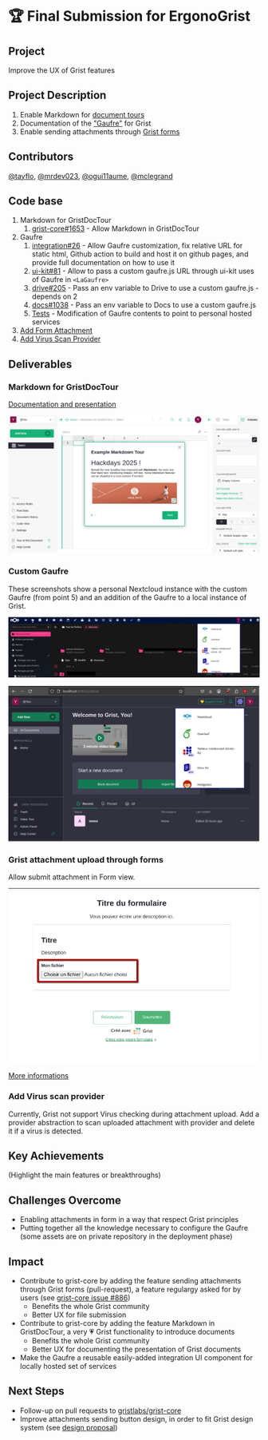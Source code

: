 # 🏆 Final Submission for ErgonoGrist

## Project

Improve the UX of Grist features

## Project Description

1. Enable Markdown for [document tours](https://support.getgrist.com/document-tours/)
2. Documentation of the ["Gaufre"](https://integration.lasuite.numerique.gouv.fr/guides/gaufre/) for Grist
3. Enable sending attachments through [Grist forms](https://www.getgrist.com/forms/)

## Contributors

<a href="https://github.com/tayflo">@tayflo</a>, <a href="https://github.com/mrdev023">@mrdev023</a>, <a href="https://github.com/ogui11aume">@ogui11aume</a>, <a href="https://github.com/mclegrand">@mclegrand</a>

## Code base

1. Markdown for GristDocTour 
   1. [grist-core#1653](https://github.com/gristlabs/grist-core/pull/1653) - Allow Markdown in GristDocTour
2. Gaufre
   1. [integration#26](https://github.com/suitenumerique/integration/pull/26) - Allow Gaufre customization, fix relative URL for static html, Github action to build and host it on github pages, and provide full documentation on how to use it
   2. [ui-kit#81](https://github.com/suitenumerique/ui-kit/pull/81) - Allow to pass a custom gaufre.js URL through ui-kit uses of Gaufre in `<LaGaufre>`
   3. [drive#205](https://github.com/suitenumerique/drive/pull/205) - Pass an env variable to Drive to use a custom gaufre.js - depends on 2
   4. [docs#1038](https://github.com/suitenumerique/docs/pull/1038) - Pass an env variable to Docs to use a custom gaufre.js
   5. [Tests](https://github.com/suitenumerique/integration/commit/266a7af9c7fcd1e3bce85ca09a4dfa8c556965a3) - Modification of Gaufre contents to point to personal hosted services
3. [Add Form Attachment](https://github.com/gristlabs/grist-core/compare/main...mrdev023:grist-core:dev-attachments)
4. [Add Virus Scan Provider](https://github.com/gristlabs/grist-core/compare/main...mrdev023:grist-core:dev-virus-scan)

## Deliverables

### Markdown for GristDocTour

[Documentation and presentation](assets/markdown-for-gristdoctour/deliverable1.md)

![GristDocTour - step 1](assets/markdown-for-gristdoctour/gristdoctour-slide1.png)

### Custom Gaufre

These screenshots show a personal Nextcloud instance with the custom Gaufre (from point 5) and an addition of the Gaufre to a local instance of Grist.

![Nextcloud, with a custom Gaufre](assets/nextcloud.png)

![Grist, with a custom Gaufre](assets/gristgaufre.png)

### Grist attachment upload through forms

Allow submit attachment in Form view.

![Form](./assets/add-attachments-form/step4.png)

[More informations](./assets/add-attachments-form/README.md)

### Add Virus scan provider

Currently, Grist not support Virus checking during attachment upload.
Add a provider abstraction to scan uploaded attachment with provider and delete it if a virus is detected.

## Key Achievements

(Highlight the main features or breakthroughs)

## Challenges Overcome

* Enabling attachments in form in a way that respect Grist principles
* Putting together all the knowledge necessary to configure the Gaufre (some assets are on private repository in the deployment phase)

## Impact

* Contribute to grist-core by adding the feature sending attachments through Grist forms (pull-request), a feature regulargy asked for by users (see [grist-core issue #886](https://github.com/gristlabs/grist-core/issues/886))
  * Benefits the whole Grist community
  * Better UX for file submission
* Contribute to grist-core by adding the feature Markdown in GristDocTour, a very 💗 Grist functionality to introduce documents
  * Benefits the whole Grist community
  * Better UX for documenting the presentation of Grist documents
* Make the Gaufre a reusable easily-added integration UI component for locally hosted set of services

## Next Steps

* Follow-up on pull requests to [gristlabs/grist-core](https://github.com/gristlabs/grist-core)
* Improve attachments sending button design, in order to fit Grist design system (see [design proposal](./assets/grist_form-send-attachment_no-file-selected.png))
